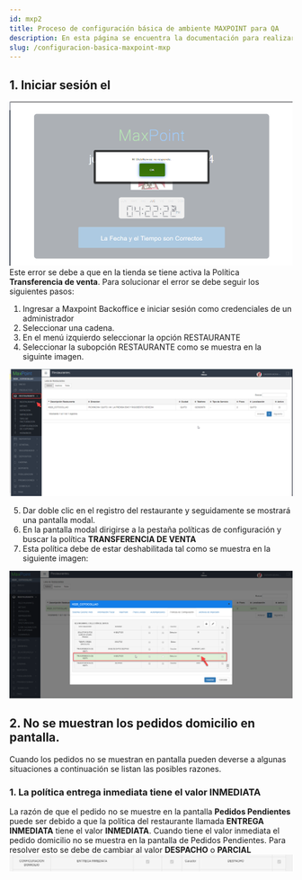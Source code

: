 ```yaml
---
id: mxp2
title: Proceso de configuración básica de ambiente MAXPOINT para QA
description: En esta página se encuentra la documentación para realizar la configuración básica de ambiente en MAXPOINT
slug: /configuracion-basica-maxpoint-mxp
---
```


## 1. Iniciar sesión el 

![Restaurante](./img/wsTransferencia.png)
Este error se debe a que en la tienda se tiene activa la Política **Transferencia de venta**. Para solucionar el error se debe seguir los siguientes pasos:
1. Ingresar a Maxpoint Backoffice e iniciar sesión como credenciales de un administrador 
2. Seleccionar una cadena.
3. En el menú izquierdo seleccionar la opción RESTAURANTE
4. Seleccionar la subopción RESTAURANTE como se muestra en la siguinte imagen.

![Restaurante](./img/restaurante.png)

5. Dar doble clic en el registro del restaurante y seguidamente se mostrará una pantalla modal.
6. En la pantalla modal dirigirse a la pestaña políticas de configuración y buscar la política **TRANSFERENCIA DE VENTA** 
7. Esta política debe de estar deshabilitada tal como se muestra en la siguiente imagen: 

![Restaurante](./img/politicaTransferencia.png)

## 2. No se muestran los pedidos domicilio en pantalla.

Cuando los pedidos no se muestran en pantalla pueden deverse a algunas situaciones a continuación se listan las posibles razones.
### 1. La política entrega inmediata tiene el valor INMEDIATA

La razón de que el pedido no se muestre en la pantalla **Pedidos Pendientes** puede ser debido a que la política del restaurante llamada **ENTREGA INMEDIATA** tiene el valor **INMEDIATA**. 
Cuando tiene el valor inmediata el pedido domicilio no se muestra en la pantalla de Pedidos Pendientes. Para resolver esto se debe de cambiar al valor **DESPACHO** o **PARCIAL**
![Restaurante](./img/inmediata.png)